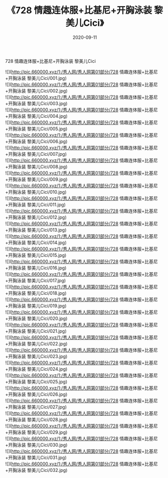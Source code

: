 ﻿---
layout: post
title:  《728 情趣连体服+比基尼+开胸泳装 黎美儿Cici》
date:   2020-09-11
img: http://pic.660000.xyz/1:/秀人网/秀人网第01部分/728 情趣连体服+比基尼+开胸泳装 黎美儿Cici/000.jpg
categories: [美女, 清纯, 唯美]
---

728 情趣连体服+比基尼+开胸泳装 黎美儿Cici

  ![](http://pic.660000.xyz/1:/秀人网/秀人网第01部分/728 情趣连体服+比基尼+开胸泳装 黎美儿Cici/001.jpg) <br> ![](http://pic.660000.xyz/1:/秀人网/秀人网第01部分/728 情趣连体服+比基尼+开胸泳装 黎美儿Cici/002.jpg) <br> ![](http://pic.660000.xyz/1:/秀人网/秀人网第01部分/728 情趣连体服+比基尼+开胸泳装 黎美儿Cici/003.jpg) <br> ![](http://pic.660000.xyz/1:/秀人网/秀人网第01部分/728 情趣连体服+比基尼+开胸泳装 黎美儿Cici/004.jpg) <br> ![](http://pic.660000.xyz/1:/秀人网/秀人网第01部分/728 情趣连体服+比基尼+开胸泳装 黎美儿Cici/005.jpg) <br> ![](http://pic.660000.xyz/1:/秀人网/秀人网第01部分/728 情趣连体服+比基尼+开胸泳装 黎美儿Cici/006.jpg) <br> ![](http://pic.660000.xyz/1:/秀人网/秀人网第01部分/728 情趣连体服+比基尼+开胸泳装 黎美儿Cici/007.jpg) <br> ![](http://pic.660000.xyz/1:/秀人网/秀人网第01部分/728 情趣连体服+比基尼+开胸泳装 黎美儿Cici/008.jpg) <br> ![](http://pic.660000.xyz/1:/秀人网/秀人网第01部分/728 情趣连体服+比基尼+开胸泳装 黎美儿Cici/009.jpg) <br> ![](http://pic.660000.xyz/1:/秀人网/秀人网第01部分/728 情趣连体服+比基尼+开胸泳装 黎美儿Cici/010.jpg) <br> ![](http://pic.660000.xyz/1:/秀人网/秀人网第01部分/728 情趣连体服+比基尼+开胸泳装 黎美儿Cici/011.jpg) <br> ![](http://pic.660000.xyz/1:/秀人网/秀人网第01部分/728 情趣连体服+比基尼+开胸泳装 黎美儿Cici/012.jpg) <br> ![](http://pic.660000.xyz/1:/秀人网/秀人网第01部分/728 情趣连体服+比基尼+开胸泳装 黎美儿Cici/013.jpg) <br> ![](http://pic.660000.xyz/1:/秀人网/秀人网第01部分/728 情趣连体服+比基尼+开胸泳装 黎美儿Cici/014.jpg) <br> ![](http://pic.660000.xyz/1:/秀人网/秀人网第01部分/728 情趣连体服+比基尼+开胸泳装 黎美儿Cici/015.jpg) <br> ![](http://pic.660000.xyz/1:/秀人网/秀人网第01部分/728 情趣连体服+比基尼+开胸泳装 黎美儿Cici/016.jpg) <br> ![](http://pic.660000.xyz/1:/秀人网/秀人网第01部分/728 情趣连体服+比基尼+开胸泳装 黎美儿Cici/017.jpg) <br> ![](http://pic.660000.xyz/1:/秀人网/秀人网第01部分/728 情趣连体服+比基尼+开胸泳装 黎美儿Cici/018.jpg) <br> ![](http://pic.660000.xyz/1:/秀人网/秀人网第01部分/728 情趣连体服+比基尼+开胸泳装 黎美儿Cici/019.jpg) <br> ![](http://pic.660000.xyz/1:/秀人网/秀人网第01部分/728 情趣连体服+比基尼+开胸泳装 黎美儿Cici/020.jpg) <br> ![](http://pic.660000.xyz/1:/秀人网/秀人网第01部分/728 情趣连体服+比基尼+开胸泳装 黎美儿Cici/021.jpg) <br> ![](http://pic.660000.xyz/1:/秀人网/秀人网第01部分/728 情趣连体服+比基尼+开胸泳装 黎美儿Cici/022.jpg) <br> ![](http://pic.660000.xyz/1:/秀人网/秀人网第01部分/728 情趣连体服+比基尼+开胸泳装 黎美儿Cici/023.jpg) <br> ![](http://pic.660000.xyz/1:/秀人网/秀人网第01部分/728 情趣连体服+比基尼+开胸泳装 黎美儿Cici/024.jpg) <br> ![](http://pic.660000.xyz/1:/秀人网/秀人网第01部分/728 情趣连体服+比基尼+开胸泳装 黎美儿Cici/025.jpg) <br> ![](http://pic.660000.xyz/1:/秀人网/秀人网第01部分/728 情趣连体服+比基尼+开胸泳装 黎美儿Cici/026.jpg) <br> ![](http://pic.660000.xyz/1:/秀人网/秀人网第01部分/728 情趣连体服+比基尼+开胸泳装 黎美儿Cici/027.jpg) <br> ![](http://pic.660000.xyz/1:/秀人网/秀人网第01部分/728 情趣连体服+比基尼+开胸泳装 黎美儿Cici/028.jpg) <br> ![](http://pic.660000.xyz/1:/秀人网/秀人网第01部分/728 情趣连体服+比基尼+开胸泳装 黎美儿Cici/029.jpg) <br> ![](http://pic.660000.xyz/1:/秀人网/秀人网第01部分/728 情趣连体服+比基尼+开胸泳装 黎美儿Cici/030.jpg) <br> ![](http://pic.660000.xyz/1:/秀人网/秀人网第01部分/728 情趣连体服+比基尼+开胸泳装 黎美儿Cici/031.jpg) <br> ![](http://pic.660000.xyz/1:/秀人网/秀人网第01部分/728 情趣连体服+比基尼+开胸泳装 黎美儿Cici/032.jpg) <br>